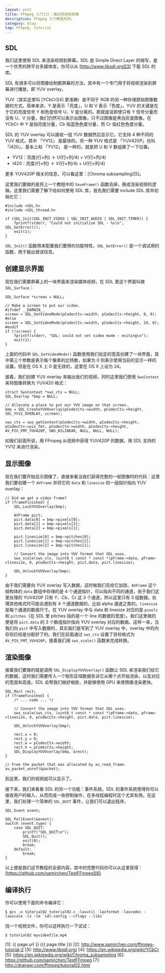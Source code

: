 ```yaml
---
layout: post
title: FFmpeg 入门(2)：输出视频到屏幕
description: FFmpeg 入门教程系列。
category: blog
tag: FFmpeg, tutorial
---
```


## SDL

我们这里使用 SDL 来渲染视频到屏幕。SDL 是 Simple Direct Layer 的缩写，是一个优秀的跨平台多媒体库，你可以从 [http://www.libsdl.org][3] 下载 SDL 的库。


SDL 有很多可以将图像绘制都屏幕的方法，其中有一个专门用于将视频渲染到屏幕进行播放，即 YUV overlay。


YUV（其实这里叫 [YCbCr][4] 更准确）是不同于 RGB 的另一种存储原始图像数据的方式。简单来讲，Y 是表示「亮度」，U 和 V 表示「色度」，YUV 的关键是在于它的亮度信号 Y 和色度信号 U、V 是分离的。那就是说即使只有 Y 信号分量而没有 U、V 分量，我们仍然可以表示出图像，只不过图像是黑白灰度图像。在YCbCr 中 Y 是指亮度分量，Cb 指蓝色色度分量，而 Cr 指红色色度分量。

SDL 的 YUV overlay 可以接收一组 YUV 数据然后显示它。它支持 4 种不同的 YUV 格式，其中 「YV12」 是最快的。另一种 YUV 格式是 「YUV420P」也叫 「I420」，基本上和 「YV12」 是一样的，就是把 U 和 V 数组换了一下位置。

- YV12：亮度(行×列) ＋ U(行×列/4) + V(行×列/4)
- I420：亮度(行×列) ＋ V(行×列/4) + U(行×列/4)

更多 YUV420P 相关的信息，可以看这里：[Chroma subsampling][5]。

这里我们要做的是将上一个教程中的 `SaveFrame()` 函数去掉，换成渲染视频的逻辑。这里我们需要了解下给如何使用 SDL 库，首先我们需要 include SDL 库并初始化它：

```
#include <SDL.h>
#include <SDL_thread.h>

if (SDL_Init(SDL_INIT_VIDEO | SDL_INIT_AUDIO | SDL_INIT_TIMER)) {
	fprintf(stderr, "Could not initialize SDL - %s\n", SDL_GetError());
	exit(1);
}
```

`SDL_Init()` 函数用来配置我们要用的功能特性，`SDL_GetError()` 是一个调试用的函数，用于输出错误信息。


## 创建显示界面

现在我们需要屏幕上的一块界面来渲染媒体视频，在 SDL 里这个界面叫做 `SDL_Surface`：

```
SDL_Surface *screen = NULL;

// Make a screen to put our video.
#ifndef __DARWIN__
screen = SDL_SetVideoMode(pCodecCtx->width, pCodecCtx->height, 0, 0);
#else
screen = SDL_SetVideoMode(pCodecCtx->width, pCodecCtx->height, 24, 0);
#endif
if (!screen) {
	fprintf(stderr, "SDL: could not set video mode - exiting\n");
	exit(1);
}
```

上面的代码中 `SDL_SetVideoMode()` 函数使用我们给定的宽高创建了一块界面，其中第三个参数是表示每个像素的比特数，如果为 0 则表示使用当前的显示一样的设置。但是在 OS X 上 0 是无效的，这里在 OS X 上设为 24。

接着，我们创建 YUV overlay 来输出我们的视频，同时这里我们使用 `SwsContext` 来将图像转换为 YUV420 格式：


```
struct SwsContext *sws_ctx = NULL;	
SDL_Overlay *bmp = NULL;

// Allocate a place to put our YUV image on that screen.
bmp = SDL_CreateYUVOverlay(pCodecCtx->width, pCodecCtx->height, SDL_YV12_OVERLAY, screen);

sws_ctx = sws_getContext(pCodecCtx->width, pCodecCtx->height, pCodecCtx->pix_fmt, pCodecCtx->width, pCodecCtx->height, AV_PIX_FMT_YUV420P, SWS_BILINEAR, NULL, NULL, NULL);
```


如我们前面所说，用 FFmpeg 从视频中获得 YUV420P 的数据，用 SDL 支持的 YV12 来进行渲染。



## 显示图像

现在我们要开始显示图像了，直接来看当我们获得完整的一帧图像时的代码：这里我们要创建一个 `AVFrame` 并将它的 `data` 和 `linesize` 的一组指针指向 YUV overlay：

```
// Did we get a video frame?
if (frameFinished) {
	SDL_LockYUVOverlay(bmp);

	AVFrame pict;
	pict.data[0] = bmp->pixels[0];
	pict.data[1] = bmp->pixels[2];
	pict.data[2] = bmp->pixels[1];

	pict.linesize[0] = bmp->pitches[0];
	pict.linesize[1] = bmp->pitches[2];
	pict.linesize[2] = bmp->pitches[1];

	// Convert the image into YUV format that SDL uses.
	sws_scale(sws_ctx, (uint8_t const * const *)pFrame->data, pFrame->linesize, 0, pCodecCtx->height, pict.data, pict.linesize);

	SDL_UnlockYUVOverlay(bmp);
}
```

由于我们需要向 YUV overlay 写入数据，这时候我们先给它加锁。`AVFrame` 这个结构体的 `data` 数组中存储的是 4 个通道指针，可以指向不同的通道，由于我们这里处理的 YUV420P 只有 Y、Cb、Cr 这 3 个通道，所以这里只有 3 组数据。处理其他格式时可能会遇到有 4 个通道数据的，比如 alpha 通道之类的。`linesize` 是每个通道的数据尺寸。在 YUV overlay 中与 data 和 linesize 对应的是 `pixels` 和 `pitches`（在 SDL 里 pitches 指的是一个 line 的数据的宽度）。我们这里做的便是将 `pict.data` 的 3 个数组指针指向 YUV overlay 对应的数据。这样一来，当我们向 `pict` 中写入数据时，其实我们是写到了 YUV overlay 中，overlay 中的内存则已经是分配好了的。我们在前面通过 `sws_ctx` 设置了目标格式为 `AV_PIX_FMT_YUV420P`，接着我们用 `sws_scale()` 函数来完成转换。 


## 渲染图像

接着我们要做的就是调用 `SDL_DisplayYUVOverlay()` 函数让 SDL 来渲染我们给它的数据，这时我们需要传入一个矩形区域数据告诉它从哪个点开始渲染，以及对应的宽度和高度。SDL 会帮我们做好缩放，并能够使用 GPU 来使图像渲染更快。


```
SDL_Rect rect;
if (frameFinished) {
	/* ... code ... */

	// Convert the image into YUV format that SDL uses.
	sws_scale(sws_ctx, (uint8_t const * const *)pFrame->data, pFrame->linesize, 0, pCodecCtx->height, pict.data, pict.linesize);

	SDL_UnlockYUVOverlay(bmp);

	rect.x = 0;
	rect.y = 0;
	rect.w = pCodecCtx->width;
	rect.h = pCodecCtx->height;
	SDL_DisplayYUVOverlay(bmp, &rect);
}

// Free the packet that was allocated by av_read_frame.
av_packet_unref(&packet);
```

到这里，我们的视频就可以显示了。


接下来，我们来看看 SDL 的另一个功能：事件系统。SDL 的事件系统使得你可以接收用户的输入，从而完成一些控制操作，在多线程编程时这个尤其有用。在这里，我们处理一个简单的 `SDL_QUIT` 事件，让我们可以退出程序。


```
SDL_Event event;

SDL_PollEvent(&event);
switch (event.type) {
	case SDL_QUIT:
		printf("SDL_QUIT\n");
		SDL_Quit();
		exit(0);
		break;
	default:
		break;
}
```

以上便是我们这节教程的全部内容，其中的完整代码你可以从这里获得：[https://github.com/samirchen/TestFFmpeg][6]

## 编译执行

你可以使用下面的命令编译它：

```
$ gcc -o tutorial02 tutorial02.c -lavutil -lavformat -lavcodec -lswscale -lz -lm `sdl-config --cflags --libs`
```

找一个视频文件，你可以这样执行一下试试：

```
$ tutorial02 myvideofile.mp4
```


[SamirChen]: http://www.samirchen.com "SamirChen"
[1]: {{ page.url }} ({{ page.title }})
[2]: http://www.samirchen.com/ffmpeg-tutorial-2
[3]: http://www.libsdl.org/
[4]: https://en.wikipedia.org/wiki/YCbCr
[5]: https://en.wikipedia.org/wiki/Chroma_subsampling
[6]: https://github.com/samirchen/TestFFmpeg
[7]: http://dranger.com/ffmpeg/tutorial02.html
